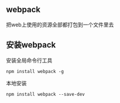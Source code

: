 ## webpack
把web上使用的资源全部都打包到一个文件里去

## 安装webpack
安装全局命令行工具
```
npm install webpack -g
```
本地安装
```
npm install webpack --save-dev
```

## 